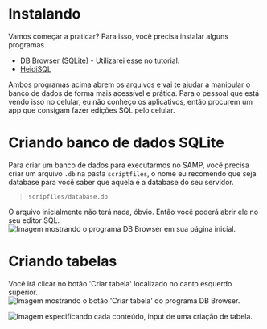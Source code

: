 # Instalando
Vamos começar a praticar? Para isso, você precisa instalar alguns programas.

- [DB Browser (SQLite)](https://sqlitebrowser.org/dl/) - Utilizarei esse no tutorial.
- [HeidiSQL](https://www.heidisql.com/download.php)

Ambos programas acima abrem os arquivos e vai te ajudar a manipular o banco de dados de forma mais acessível e prática. Para o pessoal que está vendo isso no celular, eu não conheço os aplicativos, então procurem um app que consigam fazer edições SQL pelo celular.

# Criando banco de dados SQLite
Para criar um banco de dados para executarmos no SAMP, você precisa criar um arquivo `.db` na pasta `scriptfiles`, o nome eu recomendo que seja database para você saber que aquela é a database do seu servidor.
> `scripfiles/database.db`

O arquivo inicialmente não terá nada, óbvio. Então você poderá abrir ele no seu editor SQL.
![Imagem mostrando o programa DB Browser em sua página inicial.](https://github.com/CarlinCV/sqlite-tutorial/blob/main/Extra/Imagens/image_1.png)

# Criando tabelas
Você irá clicar no botão 'Criar tabela' localizado no canto esquerdo superior.
![Imagem mostrando o botão 'Criar tabela' do programa DB Browser.](https://github.com/CarlinCV/sqlite-tutorial/blob/main/Extra/Imagens/image_2.png)

![Imagem especificando cada conteúdo, input de uma criação de tabela.](https://github.com/CarlinCV/sqlite-tutorial/blob/main/Extra/Imagens/image_3.png)
